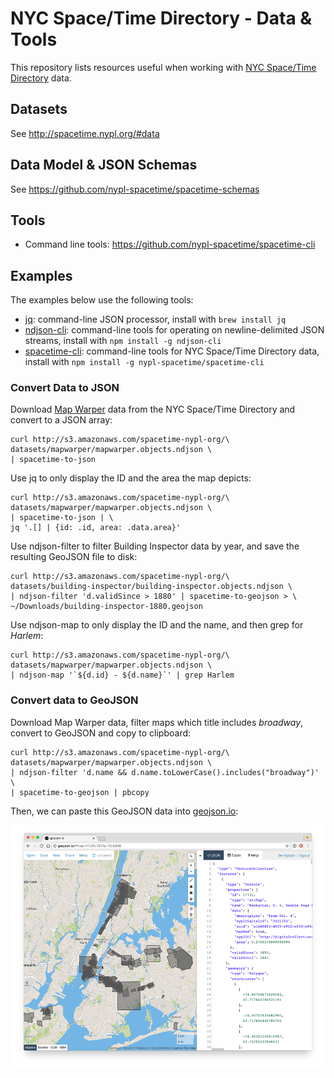 # NYC Space/Time Directory - Data & Tools

This repository lists resources useful when working with [NYC Space/Time Directory](http://spacetime.nypl.org/) data.

## Datasets

See http://spacetime.nypl.org/#data

## Data Model & JSON Schemas

See https://github.com/nypl-spacetime/spacetime-schemas

## Tools

- Command line tools: https://github.com/nypl-spacetime/spacetime-cli

## Examples

The examples below use the following tools:

- [jq](https://stedolan.github.io/jq/): command-line JSON processor, install with `brew install jq`
- [ndjson-cli](https://github.com/mbostock/ndjson-cli): command-line tools for operating on newline-delimited JSON streams, install with `npm install -g ndjson-cli`
- [spacetime-cli](https://github.com/nypl-spacetime/spacetime-cli): command-line tools for NYC Space/Time Directory data, install with `npm install -g nypl-spacetime/spacetime-cli`

### Convert Data to JSON

Download [Map Warper](http://maps.nypl.org/warper) data from the NYC Space/Time Directory and convert to a JSON array:

    curl http://s3.amazonaws.com/spacetime-nypl-org/\
    datasets/mapwarper/mapwarper.objects.ndjson \
    | spacetime-to-json

Use jq to only display the ID and the area the map depicts:

    curl http://s3.amazonaws.com/spacetime-nypl-org/\
    datasets/mapwarper/mapwarper.objects.ndjson \
    | spacetime-to-json | \
    jq '.[] | {id: .id, area: .data.area}'

Use ndjson-filter to filter Building Inspector data by year, and save the resulting GeoJSON file to disk:

    curl http://s3.amazonaws.com/spacetime-nypl-org/\
    datasets/building-inspector/building-inspector.objects.ndjson \
    | ndjson-filter 'd.validSince > 1880' | spacetime-to-geojson > \
    ~/Downloads/building-inspector-1880.geojson

Use ndjson-map to only display the ID and the name, and then grep for *Harlem*:

    curl http://s3.amazonaws.com/spacetime-nypl-org/\
    datasets/mapwarper/mapwarper.objects.ndjson \
    | ndjson-map '`${d.id} - ${d.name}`' | grep Harlem

### Convert data to GeoJSON

Download Map Warper data, filter maps which title includes *broadway*, convert to GeoJSON and copy to clipboard:

    curl http://s3.amazonaws.com/spacetime-nypl-org/\
    datasets/mapwarper/mapwarper.objects.ndjson \
    | ndjson-filter 'd.name && d.name.toLowerCase().includes("broadway")' \
    | spacetime-to-geojson | pbcopy

Then, we can paste this GeoJSON data into [geojson.io](http://geojson.io/):

![](geojson.io.png)
